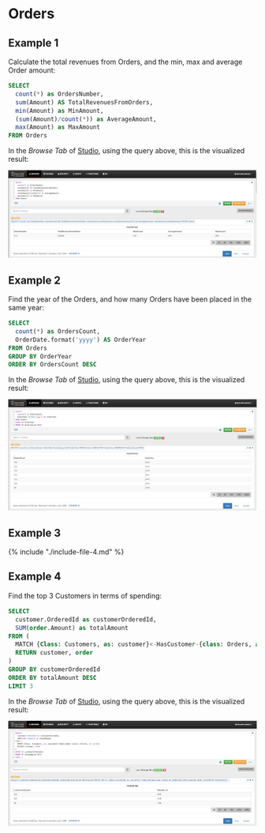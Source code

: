 
# Orders

## Example 1

Calculate the total revenues from Orders, and the min, max and average Order amount:

```sql
SELECT 
  count(*) as OrdersNumber, 
  sum(Amount) AS TotalRevenuesFromOrders, 
  min(Amount) as MinAmount,
  (sum(Amount)/count(*)) as AverageAmount,
  max(Amount) as MaxAmount
FROM Orders
```

In the _Browse Tab_ of [Studio](../../../studio/README.md), using the query above, this is the visualized result:

![](../../../images/demo-dbs/social-travel-agency/query_9_browse.png)


## Example 2

Find the year of the Orders, and how many Orders have been placed in the same year:

```sql
SELECT 
  count(*) as OrdersCount, 
  OrderDate.format('yyyy') AS OrderYear 
FROM Orders 
GROUP BY OrderYear 
ORDER BY OrdersCount DESC
```

In the _Browse Tab_ of [Studio](../../../studio/README.md), using the query above, this is the visualized result:

![](../../../images/demo-dbs/social-travel-agency/query_11_browse.png)


## Example 3

{% include "./include-file-4.md" %}


## Example 4

Find the top 3 Customers in terms of spending:

```sql
SELECT 
  customer.OrderedId as customerOrderedId, 
  SUM(order.Amount) as totalAmount 
FROM (
  MATCH {Class: Customers, as: customer}<-HasCustomer-{class: Orders, as: order} 
  RETURN customer, order
) 
GROUP BY customerOrderedId 
ORDER BY totalAmount DESC 
LIMIT 3
```

In the _Browse Tab_ of [Studio](../../../studio/README.md), using the query above, this is the visualized result:

![](../../../images/demo-dbs/social-travel-agency/query_36_browse.png)
